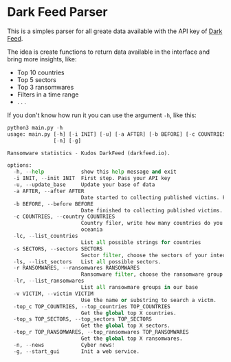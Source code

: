 # Dark Feed Parser

This is a simples parser for all greate data available with the API key of [Dark Feed](https://darkfeed.io/).

The idea is create functions to return data available in the interface and bring more insights, like:
- Top 10 countries
- Top 5 sectors
- Top 3 ransomwares
- Filters in a time range
- . . . 

If you don't know how run it you can use the argument `-h`, like this:

```python
python3 main.py -h
usage: main.py [-h] [-i INIT] [-u] [-a AFTER] [-b BEFORE] [-c COUNTRIES] [-lc] [-s SECTORS] [-ls] [-r RANSOMWARES] [-lr] [-v VICTIM] [-top_c TOP_COUNTRIES] [-top_s TOP_SECTORS] [-top_r TOP_RANSOMWARES]
               [-n] [-g]

Ransomware statistics - Kudos DarkFeed (darkfeed.io).

options:
  -h, --help            show this help message and exit
  -i INIT, --init INIT  First step. Pass your API key
  -u, --update_base     Update your base of data
  -a AFTER, --after AFTER
                        Date started to collecting published victims. Format: YYYY-MM-DD
  -b BEFORE, --before BEFORE
                        Date finished to collecting published victims. Format: YYYY-MM-DD
  -c COUNTRIES, --country COUNTRIES
                        Country filer, write how many countries do you want split by [,]. You could also use: latam, south_america, central_america, middle_east, north_america, europe, asia, africa or
                        oceania
  -lc, --list_countries
                        List all possible strings for countries
  -s SECTORS, --sectors SECTORS
                        Sector filter, choose the sectors of your interest. You can choose more than one split then with [,]
  -ls, --list_sectors   List all possible sectors.
  -r RANSOMWARES, --ransomwares RANSOMWARES
                        Ransomware filter, choose the ransomware group of your interest. You can choose more than one split then with [,]
  -lr, --list_ransomwares
                        List all ransowmare groups in our base
  -v VICTIM, --victim VICTIM
                        Use the name or substring to search a victm.
  -top_c TOP_COUNTRIES, --top_countries TOP_COUNTRIES
                        Get the global top X countries.
  -top_s TOP_SECTORS, --top_sectors TOP_SECTORS
                        Get the global top X sectors.
  -top_r TOP_RANSOMWARES, --top_ransomwares TOP_RANSOMWARES
                        Get the global top X ransomwares.
  -n, --news            Cyber news!
  -g, --start_gui       Init a web service.
```